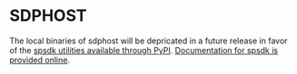 # SDPHOST

The local binaries of sdphost will be depricated in a future release in favor of the [spsdk utilities available through PyPI](https://pypi.org/project/spsdk/).  [Documentation for spsdk is provided online](https://spsdk.readthedocs.io/en/latest/index.html).